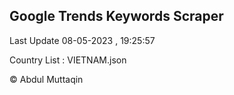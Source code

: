

## Google Trends Keywords Scraper 
 
Last Update 08-05-2023 , 19:25:57

Country List :
VIETNAM.json



© Abdul Muttaqin 
